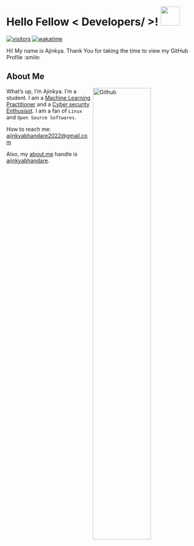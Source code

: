 

<h1> Hello Fellow < Developers/ >! <img src = "https://raw.githubusercontent.com/MartinHeinz/MartinHeinz/master/wave.gif" height="50px"></img> </h1>
<p align='center'>

  [![visitors](https://visitor-badge.glitch.me/badge?page_id=ajinkya-95.ajinkya-95)](https://visitor-badge.glitch.me/badge?page_id=ajinkya-95.ajinkya-95)
  [![wakatime](https://wakatime.com/badge/user/380570cf-30bd-4b71-8ac3-ea422ccb6dff.svg)](https://wakatime.com/@380570cf-30bd-4b71-8ac3-ea422ccb6dff)
</p>


<div size='20px'> Hi! My name is Ajinkya. Thank You for taking the time to view my GitHub Profile :smile: </div>

<h2> About Me </h2>

<img width="55%" align="right" alt="Github" src="https://raw.githubusercontent.com/onimur/.github/master/.resources/git-header.svg" />

What’s up, I’m Ajinkya. I’m a student. 
I am a <u>Machine Learning Practitioner</u> and a <u>Cyber security Enthusiast</u>. 
I am a fan of `Linux` and `Open Source Softwares`.



How to reach me: <a href='mailto:ajinkyabhandare2022@gmail.com'>ajinkyabhandare2022@gmail.com</a>

Also, my <a href="https://about.me/ajinkyabhandare/">about.me</a> handle is <a href="https://about.me/ajinkyabhandare/edit">ajinkyabhandare</a>.

<br>

<!--
**ajinkyabhandare/ajinkyabhandare** is a ✨ _special_ ✨ repository because its `README.md` (this file) appears on your GitHub profile.

Here are some ideas to get you started:

- 🔭 I’m currently working on ...
- 🌱 I’m currently learning ...
- 👯 I’m looking to collaborate on ...
- 🤔 I’m looking for help with ...
- 💬 Ask me about ...
- 📫 How to reach me: ...
- 😄 Pronouns: ...
- ⚡ Fun fact: ...
-->
